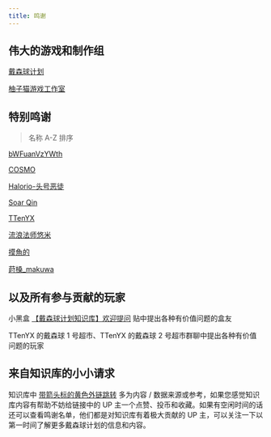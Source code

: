 ```yaml
---
title: 鸣谢
---
```

## 伟大的游戏和制作组
[戴森球计划](https://space.bilibili.com/481714350)

[柚子猫游戏工作室](https://space.bilibili.com/396989171)

## 特别鸣谢
> 名称 A-Z 排序

[bWFuanVzYWth](https://space.bilibili.com/2023988132)

[COSMO](https://wiki.biligame.com/dsp/%E6%88%B4%E6%A3%AE%E7%90%83%E8%AE%A1%E5%88%92:COSMO)

[Halorio-头号恶徒](https://space.bilibili.com/23071882)

[Soar Qin](https://github.com/soarqin)

[TTenYX](https://space.bilibili.com/630071255)

[流浪法师悠米](https://space.bilibili.com/394761773)

[摸魚的](https://space.bilibili.com/207660559)

[莳槡_makuwa](https://space.bilibili.com/16051534)

## 以及所有参与贡献的玩家
小黑盒 [【戴森球计划知识库】欢迎提问]() 贴中提出各种有价值问题的盒友

TTenYX 的戴森球 1 号超市、TTenYX 的戴森球 2 号超市群聊中提出各种有价值问题的玩家

## 来自知识库的小小请求

知识库中 [带箭头标的黄色外链跳转](https://space.bilibili.com/693361686) 多为内容 / 数据来源或参考，如果您感觉知识库内容有帮助不妨给链接中的 UP 主一个点赞、投币和收藏。如果有空闲时间的话还可以查看鸣谢名单，他们都是对知识库有着极大贡献的 UP 主，可以关注一下以第一时间了解更多戴森球计划的信息和内容。